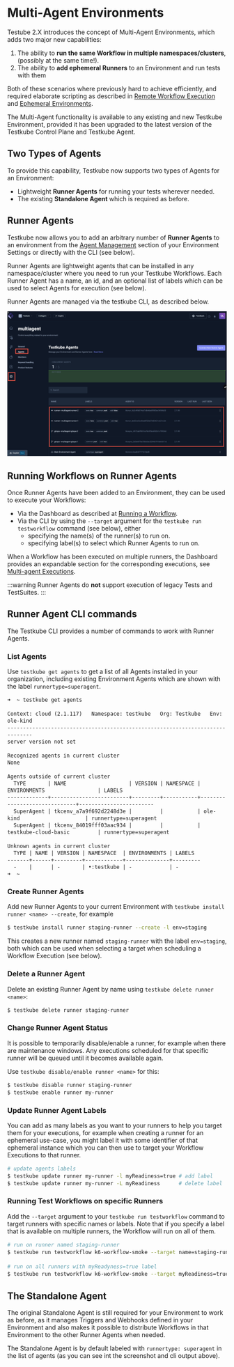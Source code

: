 # Multi-Agent Environments

Testube 2.X introduces the concept of Multi-Agent Environments, which adds two major new capabilities:

1. The ability to **run the same Workflow in multiple namespaces/clusters**, (possibly at the same time!).
2. The ability to **add ephemeral Runners** to an Environment and run tests with them 

Both of these scenarios where previously hard to achieve efficiently, and required elaborate scripting as 
described in [Remote Workflow Execution](/articles/remote-workflow-execution) and [Ephemeral Environments](/articles/ephemeral-environments).

The Multi-Agent functionality is available to any existing and new Testkube Environment, provided it has been
upgraded to the latest version of the Testkube Control Plane and Testkube Agent.

## Two Types of Agents

To provide this capability, Testkube now supports two types of Agents for an Environment:

- Lightweight **Runner Agents** for running your tests wherever needed.
- The existing **Standalone Agent** which is required as before.

##  Runner Agents

Testkube now allows you to add an arbitrary number of **Runner Agents** to an environment from 
the [Agent Management](/testkube-pro/articles/agent-management) section of your Environment Settings or 
directly with the CLI (see below).

Runner Agents are lightweight agents that can be installed in any namespace/cluster where you need to
run your Testkube Workflows. Each Runner Agent has a name, an id, and an optional list of labels which
can be used to select Agents for execution (see below).

Runner Agents are managed via the testkube CLI, as described below.

![Multi-Agent Management](images/multi-agent-management.png)

## Running Workflows on Runner Agents

Once Runner Agents have been added to an Environment, they can be used to execute your Workflows:

- Via the Dashboard as described at [Running a Workflow](/articles/testkube-dashboard-workflow-details#running-a-workflow).
- Via the CLI by using the `--target` argument for the `testkube run testworkflow` command (see below), either
    - specifying the name(s) of the runner(s) to run on.
    - specifying label(s) to select which Runner Agents to run on.

When a Workflow has been executed on multiple runners, the Dashboard provides an expandable section for the corresponding 
executions, see [Multi-agent Executions](/articles/testkube-dashboard-workflow-details#multi-agent-executions).

:::warning
Runner Agents do **not** support execution of legacy Tests and TestSuites.
:::

## Runner Agent CLI commands

The Testkube CLI provides a number of commands to work with Runner Agents.

### List Agents

Use `testkube get agents` to get a list of all Agents installed in your organization, including existing Environment Agents 
which are shown with the label `runnertype=superagent`.

```shell
➜  ~ testkube get agents

Context: cloud (2.1.117)   Namespace: testkube   Org: Testkube   Env: ole-kind
------------------------------------------------------------------------------
server version not set

Recognized agents in current cluster
None

Agents outside of current cluster
  TYPE       | NAME                    | VERSION | NAMESPACE | ENVIRONMENTS                 | LABELS
-------------+-------------------------+---------+-----------+------------------------------+------------------------
  SuperAgent | tkcenv_a7a9f692d2248d3e |         |           | ole-kind                     | runnertype=superagent
  SuperAgent | tkcenv_84019fff03aac934 |         |           | testkube-cloud-basic         | runnertype=superagent

Unknown agents in current cluster
  TYPE | NAME | VERSION | NAMESPACE  | ENVIRONMENTS | LABELS
-------+------+---------+------------+--------------+---------
  -    |      | -       | •:testkube | -            | -
➜  ~
```

### Create Runner Agents

Add new Runner Agents to your current Environment with `testkube install runner <name> --create`, for example 

```sh
$ testkube install runner staging-runner --create -l env=staging
```

This creates a new runner named `staging-runner` with the label `env=staging`, both which can be used when 
selecting a target when scheduling a Workflow Execution (see below).

### Delete a Runner Agent

Delete an existing Runner Agent by name using `testkube delete runner <name>`:

```sh
$ testkube delete runner staging-runner
```

### Change Runner Agent Status

It is possible to temporarily disable/enable a runner, for example when there are maintenance windows. Any executions
scheduled for that specific runner will be queued until it becomes available again. 

Use `testkube disable/enable runner <name>` for this:

```sh
$ testkube disable runner staging-runner
$ testkube enable runner my-runner
```

### Update Runner Agent Labels

You can add as many labels as you want to your runners to help you target them for your executions, for example
when creating a runner for an ephemeral use-case, you might label it with some identifier of that ephemeral 
instance which you can then use to target your Workflow Executions to that runner.

```sh
# update agents labels
$ testkube update runner my-runner -l myReadiness=true # add label
$ testkube update runner my-runner -L myReadiness      # delete label
```

### Running Test Workflows on specific Runners

Add the `--target` argument to your `testkube run testworkflow` command to target runners with specific names or labels. 
Note that if you specify a label that is available on multiple runners, the Workflow will run on all of them. 

```sh
# run on runner named staging-runner
$ testkube run testworkflow k6-workflow-smoke --target name=staging-runner

# run on all runners with myReadyness=true label
$ testkube run testworkflow k6-workflow-smoke --target myReadiness=true
```

## The Standalone Agent

The original Standalone Agent is still required for your Environment to work as before, as it manages Triggers and Webhooks defined in
your Environment and also makes it possible to distribute Workflows in that Environment to the other Runner Agents when
needed.

The Standalone Agent is by default labeled with `runnertype: superagent` in the list of agents 
(as you can see int the screenshot and cli output above).

